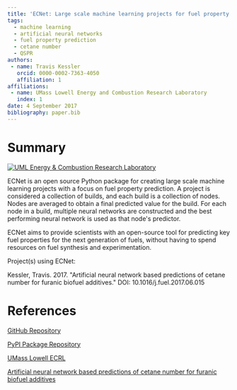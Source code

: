 ```yaml
---
title: 'ECNet: Large scale machine learning projects for fuel property prediction'
tags:
  - machine learning
  - artificial neural networks
  - fuel property prediction
  - cetane number
  - QSPR
authors:
 - name: Travis Kessler
   orcid: 0000-0002-7363-4050
   affiliation: 1
affiliations:
 - name: UMass Lowell Energy and Combustion Research Laboratory
   index: 1
date: 4 September 2017
bibliography: paper.bib
---
```


# Summary

[![UML Energy & Combustion Research Laboratory](http://faculty.uml.edu/Hunter_Mack/uploads/9/7/1/3/97138798/1481826668_2.png)](http://faculty.uml.edu/Hunter_Mack/)

ECNet is an open source Python package for creating large scale machine learning projects with a focus on fuel property prediction. A project is considered a collection of builds, and each build is a collection of nodes. Nodes are averaged to obtain a final predicted value for the build. For each node in a build, multiple neural networks are constructed and the best performing neural network is used as that node's predictor.

ECNet aims to provide scientists with an open-source tool for predicting key fuel properties for the next generation of fuels, without having to spend resources on fuel synthesis and experimentation.

Project(s) using ECNet:

Kessler, Travis. 2017. "Artificial neural network based predictions of cetane number for furanic biofuel additives." DOI: 10.1016/j.fuel.2017.06.015

# References

[GitHub Repository](https://github.com/TJKessler/ECNet)

[PyPI Package Repository](https://pypi.python.org/pypi/ecnet/)

[UMass Lowell ECRL](http://faculty.uml.edu/Hunter_Mack/)

[Artificial neural network based predictions of cetane number for furanic biofuel additives](https://doi.org/10.1016/j.fuel.2017.06.015)
